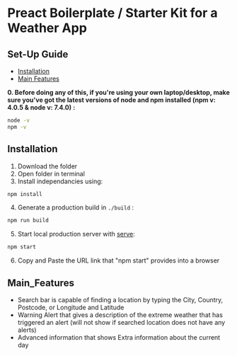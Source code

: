 # Preact Boilerplate / Starter Kit for a Weather App

## Set-Up Guide
- [Installation](#installation)
- [Main Features](#Main_Features)

**0. Before doing any of this, if you're using your own laptop/desktop, make sure you've got the latest versions of node and npm installed (npm v: 4.0.5 & node v: 7.4.0) :**

```sh
node -v
npm -v
```

## Installation
1. Download the folder
2. Open folder in terminal 
3. Install independancies using: 

```sh
npm install
```
4. Generate a production build in `./build` :

```sh
npm run build
```

5. Start local production server with [serve](https://github.com/zeit/serve):
```sh
npm start
```

6. Copy and Paste the URL link that "npm start" provides into a browser

## Main_Features
- Search bar is capable of finding a location by typing the City, Country, Postcode, or Longitude and Latitude
- Warning Alert that gives a description of the extreme weather that has triggered an alert (will not show if searched location does not have any alerts)
- Advanced information that shows Extra information about the current day

